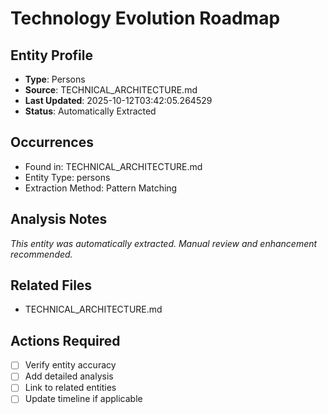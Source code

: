 # Technology Evolution Roadmap

## Entity Profile
- **Type**: Persons
- **Source**: TECHNICAL_ARCHITECTURE.md
- **Last Updated**: 2025-10-12T03:42:05.264529
- **Status**: Automatically Extracted

## Occurrences
- Found in: TECHNICAL_ARCHITECTURE.md
- Entity Type: persons
- Extraction Method: Pattern Matching

## Analysis Notes
*This entity was automatically extracted. Manual review and enhancement recommended.*

## Related Files
- TECHNICAL_ARCHITECTURE.md

## Actions Required
- [ ] Verify entity accuracy
- [ ] Add detailed analysis
- [ ] Link to related entities
- [ ] Update timeline if applicable
